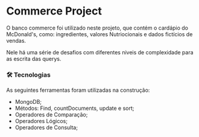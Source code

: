 # Commerce Project

<p> O banco commerce foi utilizado neste projeto, que contém o cardápio do McDonald's, como: ingredientes, valores Nutriocionais e dados fictícios de vendas.</p>
<p>Nele há uma série de desafios com diferentes niveis de complexidade para as escrita das querys.</p>

### 🛠 Tecnologias

As seguintes ferramentas foram utilizadas na construção:

- MongoDB;
- Métodos: Find, countDocuments, update e sort;
- Operadores de Comparação;
- Operadores Lógicos;
- Operadores de Consulta;

